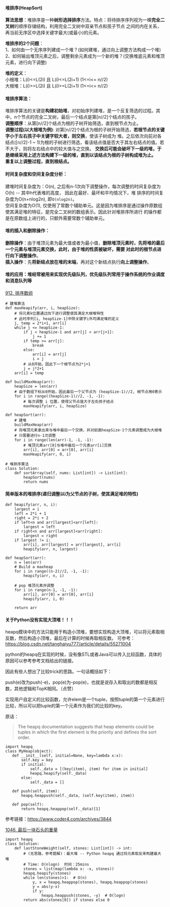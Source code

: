 #### 堆排序(HeapSort)
**算法思想**：堆排序是一种**树形选择排序**方法。特点：将待排序序列视为一棵**完全二叉树**的顺序存储结构，利用完全二叉树中双亲节点和孩子节点
之间的内在关系，再当前无序区中选择关键字最大(或最小)的元素。

**堆排序的2个问题**：  
1、如何由一个无序序列建成一个堆？(如何建堆，通过向上调整方法构成一个堆)  
2、如何输出堆顶元素之后，调整剩余元素成为一个新的堆？(交换堆底元素和堆顶元素，进行向下调整)

**堆的定义**：  
小根堆：L(i)<=L(2i) 且 L(i)<=L(2i+1)  (1<=i<= n//2)  
大根堆：L(i)>=L(2i) 且 L(i)>=L(2i+1)  (1<=i<= n//2)  

#### 堆排序算法：
堆排序算法的关键是**构建初始堆**，对初始序列建堆，是一个反复筛选的过程。其中，n个节点的完全二叉树，最后一个结点是第[n//2]个结点的孩子。  
**调整顺序**：从第[n//2]个结点为根的子树开始筛选，直到根节点为止。  
**调整过程(以大根堆为例)**: 对第[n//2]个结点为根的子树开始筛选，**若根节点的关键字小于左右孩子中关键字较大者，则交换**，使该子树成为
堆。之后依次向前对各结点([n//2]-1 ~ 1)为根的子树进行筛选，看该结点值是否大于其左右结点的值。若不大于，则将左右结点中的较大值与之交换。
**交换后可能会破坏下一级的堆，于是继续采用上述方法构建下一级的堆，直到以该结点为根的子树构成堆为止。**  
**重复以上调整过程，直到根结点。**

#### 时间复杂度和空间复杂度分析：
建堆时间复杂度为：O(n), 之后有n-1次向下调整操作，每次调整的时间复杂度为O(h) -- 其中h代表堆的高度， 因此在最好、最坏和平均情况下，堆
排序的时间复杂度为O(n+nlog2n), 即`O(nlog2n)`。  
空间复杂度为O(1), 仅使用了常数个辅助单元。这是因为堆排序是通过操作原数组使其满足堆的特征，是完全二叉树的数组表示。因此针对堆排序所进行
的操作都是在原数组上进行的，只额外需要常数个辅助单元。

#### 堆的插入和删除操作：
**删除操作**：由于堆顶元素为最大值或者为最小值，**删除堆顶元素时，先将堆的最后一个元素与堆顶元素交换，**此时，由于堆的性质被破坏，需要
对此时的根节点进行**向下调整操作**。  
**插入操作**：先**将新结点放在堆的末端**，再对这个新结点执行**向上调整操作**。

#### 堆的应用：堆经常被用来实现优先级队列，优先级队列常用于操作系统的作业调度和消息队列等

[912. 排序数组](https://leetcode-cn.com/problems/sort-an-array/)
```
# 建堆算法
def maxHeapify(arr, i, heapSize):
    # 将元素k位置通过向下进行调整使其满足大根堆特性
    # 此时序列[i, heapSize-1]中除关键字i外均满足堆的定义
    j, temp = 2*i+1, arr[i]
    while j <= heapSize-1:
        if j < heapSize-1 and arr[j] < arr[j+1]:
            j += 1
        if temp >= arr[j]:
            break
        else:
            arr[i] = arr[j]
            i = j
        # 从0开始，因此下一个根节点为2*j+1
        j = j*2+1
    arr[i] = temp

def buildMaxHeap(arr):
    heapSize = len(arr)
    # 由于数组下标从0开始，因此最后一个父节点为 (heapSize-1)//2, 根节点用0表示
    for i in range((heapSize-1)//2, -1, -1):
        # 每次调整 i 位置，使得父节点值大于左右孩子结点
        maxHeapify(arr, i, heapSize)

def heapSort(arr):
    # 建堆
    buildMaxHeap(arr)
    # 将堆顶元素拿出来与堆中最后一个交换，并对前面heapSize-1个元素调整成为大根堆
    # 只需要进行n-1次调整
    for i in range(len(arr)-1, -1, -1):  
        # 堆顶元素arr[0]与堆中最后一个元素arr[i]交换
        arr[i], arr[0] = arr[0], arr[i]
        maxHeapify(arr, 0, i)

# 堆排序算法
class Solution:
    def sortArray(self, nums: List[int]) -> List[int]:
        heapSort(nums)
        return nums
```

#### 简单版本的堆排序(递归调整以i为父节点的子树，使其满足堆的特性)
```
def heapify(arr, n, i):
    largest = i
    left = 2*i + 1
    right = 2*i + 2
    if left<n and arr[largest]<arr[left]:
        largest = left
    if right<n and arr[largest]<arr[right]:
        largest = right
    if largest != i:
        arr[i], arr[largest] = arr[largest], arr[i]
        heapify(arr, n, largest)

def heapSort(arr):
    n = len(arr)
    # Build a maxheap
    for i in range((n-2)//2, -1, -1):
        heapify(arr, n, i)

    # pop 堆顶元素并调整
    for i in range(n-1, -1, -1):
        arr[i], arr[0] = arr[0], arr[i]
        heapify(arr, i, 0)
    
    return arr
```

#### 关于Python没有实现大顶堆！！！
heapq模块中的方法只能用于构造小顶堆，要想实现构造大顶堆，可以将元素取相反数，然后构造小顶堆，最后在计算的时候再取相反数。
可参考：https://blog.csdn.net/tanghaiyu777/article/details/55271004

python的heapq在实现的时候，没有像STL或者Java可以传入比较函数，具体的原因可以参考参考文档给出的链接。

因此有些人想出了比较trick的思路。一句话概括如下：

push(e)改为push(-e)，pop(e)为-pop(e)，也就是说存入和取出的数都是相反数，其他逻辑和TopK相同。（点赞）

实现用户自定义的比较函数，允许elem是一个tuple，按照tuple的第一个元素进行比较，所以可以把tuple的第一个元素作为我们的比较的key。

原话：
>The heapq documentation suggests that heap elements could be tuples in which the first element is the priority and defines the sort order.

```
import heapq
class MyHeap(object):
   def __init__(self, initial=None, key=lambda x:x):
       self.key = key
       if initial:
           self._data = [(key(item), item) for item in initial]
           heapq.heapify(self._data)
       else:
           self._data = []

   def push(self, item):
       heapq.heappush(self._data, (self.key(item), item))

   def pop(self):
       return heapq.heappop(self._data)[1]
```

参考链接：https://www.coder4.com/archives/3844

[1046. 最后一块石头的重量](https://leetcode-cn.com/problems/last-stone-weight/)

```
import heapq
class Solution:
    def lastStoneWeight(self, stones: List[int]) -> int:
        # (无思路，参考题解)：最大堆 -- Python heapq 通过将元素取反来构建最大堆
        # Time: O(nlogn)  时间：25mins
        stones = list(map(lambda x: -x, stones))
        heapq.heapify(stones)
        while len(stones)>1:  # O(n)
            y, x = heapq.heappop(stones), heapq.heappop(stones)
            y = abs(y-x)
            if y:
                heapq.heappush(stones, -y)  # O(logn)
        return abs(stones[0]) if stones else 0

```